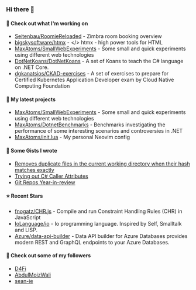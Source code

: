 ### Hi there 👋

#### 👷 Check out what I'm working on

- [Seitenbau/RoomieReloaded](https://github.com/Seitenbau/RoomieReloaded) - Zimbra room booking overview
- [bigskysoftware/htmx](https://github.com/bigskysoftware/htmx) - &lt;/&gt; htmx - high power tools for HTML
- [MaxAtoms/SmallWebExperiments](https://github.com/MaxAtoms/SmallWebExperiments) - Some small and quick experiments using different web technologies
- [DotNetKoans/DotNetKoans](https://github.com/DotNetKoans/DotNetKoans) - A set of Koans to teach the C# language on .NET Core.
- [dgkanatsios/CKAD-exercises](https://github.com/dgkanatsios/CKAD-exercises) - A set of exercises to prepare for Certified Kubernetes Application Developer exam by Cloud Native Computing Foundation

#### 🌱 My latest projects

- [MaxAtoms/SmallWebExperiments](https://github.com/MaxAtoms/SmallWebExperiments) - Some small and quick experiments using different web technologies
- [MaxAtoms/DotnetBenchmarks](https://github.com/MaxAtoms/DotnetBenchmarks) - Benchmarks investigating the performance of some interesting scenarios and controversies in .NET
- [MaxAtoms/init.lua](https://github.com/MaxAtoms/init.lua) - My personal Neovim config

#### 📓 Some Gists I wrote

- [Removes duplicate files in the current working directory when their hash matches exactly](https://gist.github.com/adb1a103726545c84d591b7be5eec134)
- [Trying out C# Caller Attributes](https://gist.github.com/9b9f14f7bab6d7ed7a64316d211d5f5d)
- [Git Repos Year-in-review](https://gist.github.com/2586ee55c017c56db698a939220717a1)

#### ⭐ Recent Stars

- [fnogatz/CHR.js](https://github.com/fnogatz/CHR.js) - Compile and run Constraint Handling Rules (CHR) in JavaScript
- [IoLanguage/io](https://github.com/IoLanguage/io) - Io programming language. Inspired by Self, Smalltalk and LISP.
- [Azure/data-api-builder](https://github.com/Azure/data-api-builder) - Data API builder for Azure Databases provides modern REST and GraphQL endpoints to your Azure Databases.

#### 👯 Check out some of my followers

- [D4Fi](https://github.com/D4Fi)
- [AbdulMoizWali](https://github.com/AbdulMoizWali)
- [sean-ie](https://github.com/sean-ie)
